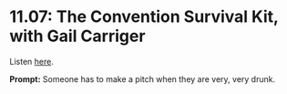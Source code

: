# 11.07: The Convention Survival Kit, with Gail Carriger 

Listen [here](http://www.writingexcuses.com/2016/02/14/11-07-the-convention-survival-kit-with-gail-carriger/). 

**Prompt:** Someone has to make a pitch when they are very, very drunk.